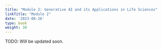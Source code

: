 ```yaml
---
title: "Module 2: Generative AI and its Applications in Life Sciences"
linkTitle: "Module 2"
date: '2023-08-26'
type: book
weight: 30
---
```


TODO: Will be updated soon.